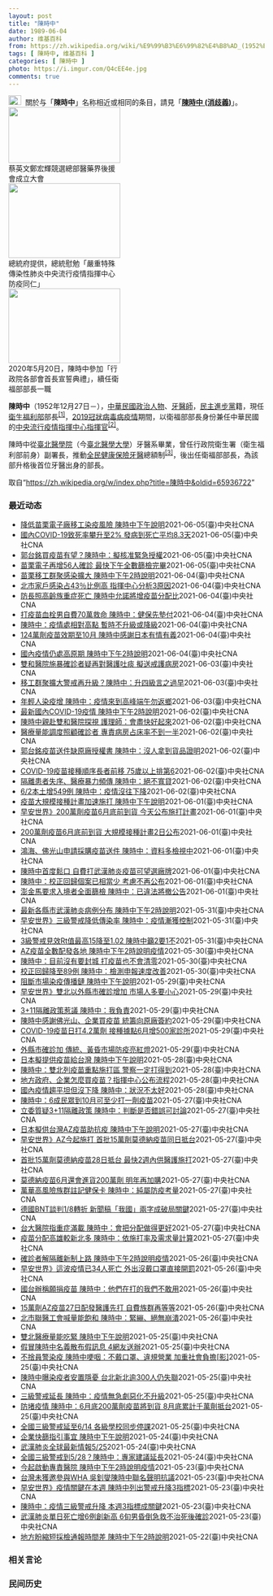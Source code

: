 ```yaml
---
layout: post
title: "陳時中"
date: 1989-06-04
author: 维基百科
from: https://zh.wikipedia.org/wiki/%E9%99%B3%E6%99%82%E4%B8%AD_(1952%E5%B9%B4)
tags: [ 陳時中, 维基百科 ]
categories: [ 陳時中 ]
photo: https://i.imgur.com/Q4cEE4e.jpg
comments: true
---
```

<div class="mw-parser-output"><div id="noteTA-54dafe5e" class="noteTA"><div class="noteTA-group"><div data-noteta-group-source="module" data-noteta-group="Medicine"></div></div></div>
<div role="note" class="hatnote navigation-not-searchable"><a href="/wiki/Wikipedia:%E6%B6%88%E6%AD%A7%E4%B9%89" title="Wikipedia:消歧义"><img alt="Disambig gray.svg" src="//upload.wikimedia.org/wikipedia/commons/thumb/5/5f/Disambig_gray.svg/25px-Disambig_gray.svg.png" decoding="async" width="25" height="19" srcset="//upload.wikimedia.org/wikipedia/commons/thumb/5/5f/Disambig_gray.svg/38px-Disambig_gray.svg.png 1.5x, //upload.wikimedia.org/wikipedia/commons/thumb/5/5f/Disambig_gray.svg/50px-Disambig_gray.svg.png 2x" data-file-width="220" data-file-height="168"></a>&nbsp;&nbsp;關於与「<b>陳時中</b>」名称相近或相同的条目，請見「<b><a href="/wiki/%E9%99%B3%E6%99%82%E4%B8%AD_(%E6%B6%88%E6%AD%A7%E7%BE%A9)" class="mw-disambig" title="陳時中 (消歧義)">陳時中 (消歧義)</a></b>」。</div>

<div class="thumb tright"><div class="thumbinner" style="width:222px;"><a href="/wiki/File:%E9%84%AD%E5%AE%8F%E8%BC%9D%E8%88%87%E9%86%AB%E6%94%BF%E4%BA%BA%E5%A3%AB%E5%90%88%E7%85%A7.jpg" class="image"><img alt="" src="//upload.wikimedia.org/wikipedia/commons/thumb/e/e0/%E9%84%AD%E5%AE%8F%E8%BC%9D%E8%88%87%E9%86%AB%E6%94%BF%E4%BA%BA%E5%A3%AB%E5%90%88%E7%85%A7.jpg/220px-%E9%84%AD%E5%AE%8F%E8%BC%9D%E8%88%87%E9%86%AB%E6%94%BF%E4%BA%BA%E5%A3%AB%E5%90%88%E7%85%A7.jpg" decoding="async" width="220" height="110" class="thumbimage" srcset="//upload.wikimedia.org/wikipedia/commons/thumb/e/e0/%E9%84%AD%E5%AE%8F%E8%BC%9D%E8%88%87%E9%86%AB%E6%94%BF%E4%BA%BA%E5%A3%AB%E5%90%88%E7%85%A7.jpg/330px-%E9%84%AD%E5%AE%8F%E8%BC%9D%E8%88%87%E9%86%AB%E6%94%BF%E4%BA%BA%E5%A3%AB%E5%90%88%E7%85%A7.jpg 1.5x, //upload.wikimedia.org/wikipedia/commons/thumb/e/e0/%E9%84%AD%E5%AE%8F%E8%BC%9D%E8%88%87%E9%86%AB%E6%94%BF%E4%BA%BA%E5%A3%AB%E5%90%88%E7%85%A7.jpg/440px-%E9%84%AD%E5%AE%8F%E8%BC%9D%E8%88%87%E9%86%AB%E6%94%BF%E4%BA%BA%E5%A3%AB%E5%90%88%E7%85%A7.jpg 2x" data-file-width="4160" data-file-height="2080"></a>  <div class="thumbcaption"><div class="magnify"><a href="/wiki/File:%E9%84%AD%E5%AE%8F%E8%BC%9D%E8%88%87%E9%86%AB%E6%94%BF%E4%BA%BA%E5%A3%AB%E5%90%88%E7%85%A7.jpg" class="internal" title="放大"></a></div>蔡英文鄭宏輝競選總部醫藥界後援會成立大會</div></div></div>
<div class="thumb tright"><div class="thumbinner" style="width:222px;"><a href="/wiki/File:02.07_%E7%B8%BD%E7%B5%B1%E6%85%B0%E5%8B%89%E3%80%8C%E5%9A%B4%E9%87%8D%E7%89%B9%E6%AE%8A%E5%82%B3%E6%9F%93%E6%80%A7%E8%82%BA%E7%82%8E%E4%B8%AD%E5%A4%AE%E6%B5%81%E8%A1%8C%E7%96%AB%E6%83%85%E6%8C%87%E6%8F%AE%E4%B8%AD%E5%BF%83%E9%98%B2%E7%96%AB%E5%90%8C%E4%BB%81%E3%80%8D_(49500116692).jpg" class="image"><img alt="" src="//upload.wikimedia.org/wikipedia/commons/thumb/9/95/02.07_%E7%B8%BD%E7%B5%B1%E6%85%B0%E5%8B%89%E3%80%8C%E5%9A%B4%E9%87%8D%E7%89%B9%E6%AE%8A%E5%82%B3%E6%9F%93%E6%80%A7%E8%82%BA%E7%82%8E%E4%B8%AD%E5%A4%AE%E6%B5%81%E8%A1%8C%E7%96%AB%E6%83%85%E6%8C%87%E6%8F%AE%E4%B8%AD%E5%BF%83%E9%98%B2%E7%96%AB%E5%90%8C%E4%BB%81%E3%80%8D_%2849500116692%29.jpg/220px-02.07_%E7%B8%BD%E7%B5%B1%E6%85%B0%E5%8B%89%E3%80%8C%E5%9A%B4%E9%87%8D%E7%89%B9%E6%AE%8A%E5%82%B3%E6%9F%93%E6%80%A7%E8%82%BA%E7%82%8E%E4%B8%AD%E5%A4%AE%E6%B5%81%E8%A1%8C%E7%96%AB%E6%83%85%E6%8C%87%E6%8F%AE%E4%B8%AD%E5%BF%83%E9%98%B2%E7%96%AB%E5%90%8C%E4%BB%81%E3%80%8D_%2849500116692%29.jpg" decoding="async" width="220" height="147" class="thumbimage" srcset="//upload.wikimedia.org/wikipedia/commons/thumb/9/95/02.07_%E7%B8%BD%E7%B5%B1%E6%85%B0%E5%8B%89%E3%80%8C%E5%9A%B4%E9%87%8D%E7%89%B9%E6%AE%8A%E5%82%B3%E6%9F%93%E6%80%A7%E8%82%BA%E7%82%8E%E4%B8%AD%E5%A4%AE%E6%B5%81%E8%A1%8C%E7%96%AB%E6%83%85%E6%8C%87%E6%8F%AE%E4%B8%AD%E5%BF%83%E9%98%B2%E7%96%AB%E5%90%8C%E4%BB%81%E3%80%8D_%2849500116692%29.jpg/330px-02.07_%E7%B8%BD%E7%B5%B1%E6%85%B0%E5%8B%89%E3%80%8C%E5%9A%B4%E9%87%8D%E7%89%B9%E6%AE%8A%E5%82%B3%E6%9F%93%E6%80%A7%E8%82%BA%E7%82%8E%E4%B8%AD%E5%A4%AE%E6%B5%81%E8%A1%8C%E7%96%AB%E6%83%85%E6%8C%87%E6%8F%AE%E4%B8%AD%E5%BF%83%E9%98%B2%E7%96%AB%E5%90%8C%E4%BB%81%E3%80%8D_%2849500116692%29.jpg 1.5x, //upload.wikimedia.org/wikipedia/commons/thumb/9/95/02.07_%E7%B8%BD%E7%B5%B1%E6%85%B0%E5%8B%89%E3%80%8C%E5%9A%B4%E9%87%8D%E7%89%B9%E6%AE%8A%E5%82%B3%E6%9F%93%E6%80%A7%E8%82%BA%E7%82%8E%E4%B8%AD%E5%A4%AE%E6%B5%81%E8%A1%8C%E7%96%AB%E6%83%85%E6%8C%87%E6%8F%AE%E4%B8%AD%E5%BF%83%E9%98%B2%E7%96%AB%E5%90%8C%E4%BB%81%E3%80%8D_%2849500116692%29.jpg/440px-02.07_%E7%B8%BD%E7%B5%B1%E6%85%B0%E5%8B%89%E3%80%8C%E5%9A%B4%E9%87%8D%E7%89%B9%E6%AE%8A%E5%82%B3%E6%9F%93%E6%80%A7%E8%82%BA%E7%82%8E%E4%B8%AD%E5%A4%AE%E6%B5%81%E8%A1%8C%E7%96%AB%E6%83%85%E6%8C%87%E6%8F%AE%E4%B8%AD%E5%BF%83%E9%98%B2%E7%96%AB%E5%90%8C%E4%BB%81%E3%80%8D_%2849500116692%29.jpg 2x" data-file-width="2048" data-file-height="1365"></a>  <div class="thumbcaption"><div class="magnify"><a href="/wiki/File:02.07_%E7%B8%BD%E7%B5%B1%E6%85%B0%E5%8B%89%E3%80%8C%E5%9A%B4%E9%87%8D%E7%89%B9%E6%AE%8A%E5%82%B3%E6%9F%93%E6%80%A7%E8%82%BA%E7%82%8E%E4%B8%AD%E5%A4%AE%E6%B5%81%E8%A1%8C%E7%96%AB%E6%83%85%E6%8C%87%E6%8F%AE%E4%B8%AD%E5%BF%83%E9%98%B2%E7%96%AB%E5%90%8C%E4%BB%81%E3%80%8D_(49500116692).jpg" class="internal" title="放大"></a></div>總統府提供，總統慰勉「嚴重特殊傳染性肺炎中央流行疫情指揮中心防疫同仁」</div></div></div>
<div class="thumb tright"><div class="thumbinner" style="width:222px;"><a href="/wiki/File:05.20_%E7%B8%BD%E7%B5%B1%E4%B8%BB%E6%8C%81%E3%80%8C%E8%A1%8C%E6%94%BF%E9%99%A2%E5%89%AF%E9%99%A2%E9%95%B7%E6%9A%A8%E5%90%84%E9%83%A8%E6%9C%83%E9%A6%96%E9%95%B7%E5%AE%A3%E8%AA%93%E5%85%B8%E7%A6%AE%E3%80%8D-%E9%99%B3%E6%99%82%E4%B8%AD.jpg" class="image"><img alt="" src="//upload.wikimedia.org/wikipedia/commons/thumb/a/aa/05.20_%E7%B8%BD%E7%B5%B1%E4%B8%BB%E6%8C%81%E3%80%8C%E8%A1%8C%E6%94%BF%E9%99%A2%E5%89%AF%E9%99%A2%E9%95%B7%E6%9A%A8%E5%90%84%E9%83%A8%E6%9C%83%E9%A6%96%E9%95%B7%E5%AE%A3%E8%AA%93%E5%85%B8%E7%A6%AE%E3%80%8D-%E9%99%B3%E6%99%82%E4%B8%AD.jpg/220px-05.20_%E7%B8%BD%E7%B5%B1%E4%B8%BB%E6%8C%81%E3%80%8C%E8%A1%8C%E6%94%BF%E9%99%A2%E5%89%AF%E9%99%A2%E9%95%B7%E6%9A%A8%E5%90%84%E9%83%A8%E6%9C%83%E9%A6%96%E9%95%B7%E5%AE%A3%E8%AA%93%E5%85%B8%E7%A6%AE%E3%80%8D-%E9%99%B3%E6%99%82%E4%B8%AD.jpg" decoding="async" width="220" height="147" class="thumbimage" srcset="//upload.wikimedia.org/wikipedia/commons/thumb/a/aa/05.20_%E7%B8%BD%E7%B5%B1%E4%B8%BB%E6%8C%81%E3%80%8C%E8%A1%8C%E6%94%BF%E9%99%A2%E5%89%AF%E9%99%A2%E9%95%B7%E6%9A%A8%E5%90%84%E9%83%A8%E6%9C%83%E9%A6%96%E9%95%B7%E5%AE%A3%E8%AA%93%E5%85%B8%E7%A6%AE%E3%80%8D-%E9%99%B3%E6%99%82%E4%B8%AD.jpg/330px-05.20_%E7%B8%BD%E7%B5%B1%E4%B8%BB%E6%8C%81%E3%80%8C%E8%A1%8C%E6%94%BF%E9%99%A2%E5%89%AF%E9%99%A2%E9%95%B7%E6%9A%A8%E5%90%84%E9%83%A8%E6%9C%83%E9%A6%96%E9%95%B7%E5%AE%A3%E8%AA%93%E5%85%B8%E7%A6%AE%E3%80%8D-%E9%99%B3%E6%99%82%E4%B8%AD.jpg 1.5x, //upload.wikimedia.org/wikipedia/commons/thumb/a/aa/05.20_%E7%B8%BD%E7%B5%B1%E4%B8%BB%E6%8C%81%E3%80%8C%E8%A1%8C%E6%94%BF%E9%99%A2%E5%89%AF%E9%99%A2%E9%95%B7%E6%9A%A8%E5%90%84%E9%83%A8%E6%9C%83%E9%A6%96%E9%95%B7%E5%AE%A3%E8%AA%93%E5%85%B8%E7%A6%AE%E3%80%8D-%E9%99%B3%E6%99%82%E4%B8%AD.jpg/440px-05.20_%E7%B8%BD%E7%B5%B1%E4%B8%BB%E6%8C%81%E3%80%8C%E8%A1%8C%E6%94%BF%E9%99%A2%E5%89%AF%E9%99%A2%E9%95%B7%E6%9A%A8%E5%90%84%E9%83%A8%E6%9C%83%E9%A6%96%E9%95%B7%E5%AE%A3%E8%AA%93%E5%85%B8%E7%A6%AE%E3%80%8D-%E9%99%B3%E6%99%82%E4%B8%AD.jpg 2x" data-file-width="2508" data-file-height="1672"></a>  <div class="thumbcaption"><div class="magnify"><a href="/wiki/File:05.20_%E7%B8%BD%E7%B5%B1%E4%B8%BB%E6%8C%81%E3%80%8C%E8%A1%8C%E6%94%BF%E9%99%A2%E5%89%AF%E9%99%A2%E9%95%B7%E6%9A%A8%E5%90%84%E9%83%A8%E6%9C%83%E9%A6%96%E9%95%B7%E5%AE%A3%E8%AA%93%E5%85%B8%E7%A6%AE%E3%80%8D-%E9%99%B3%E6%99%82%E4%B8%AD.jpg" class="internal" title="放大"></a></div>2020年5月20日，陳時中參加「行政院各部會首長宣誓典禮」，續任衛福部部長一職</div></div></div>
<p><b>陳時中</b>（1952年12月27日<span class="useeditintro" title="Template:BLP editintro">－</span>），<a href="/wiki/%E4%B8%AD%E8%8F%AF%E6%B0%91%E5%9C%8B" title="中華民國">中華民國</a><a href="/wiki/%E6%94%BF%E6%B2%BB%E4%BA%BA%E7%89%A9" title="政治人物">政治人物</a>、<a href="/wiki/%E7%89%99%E9%86%AB%E5%B8%AB" class="mw-redirect" title="牙醫師">牙醫師</a>，<a href="/wiki/%E6%B0%91%E4%B8%BB%E9%80%B2%E6%AD%A5%E9%BB%A8" title="民主進步黨">民主進步黨</a>籍，現任<a href="/wiki/%E4%B8%AD%E8%8F%AF%E6%B0%91%E5%9C%8B%E8%A1%9B%E7%94%9F%E7%A6%8F%E5%88%A9%E9%83%A8" title="中華民國衛生福利部">衛生福利部</a>部長<sup id="cite_ref-1" class="reference"><a href="#cite_note-1">[1]</a></sup>，<a href="/wiki/2019%E5%86%A0%E7%8B%80%E7%97%85%E6%AF%92%E7%97%85%E8%87%BA%E7%81%A3%E7%96%AB%E6%83%85" title="2019冠狀病毒病臺灣疫情">2019冠狀病毒病疫情</a>期間，以衛福部部長身份兼任中華民國的<a href="/wiki/%E5%9C%8B%E5%AE%B6%E8%A1%9B%E7%94%9F%E6%8C%87%E6%8F%AE%E4%B8%AD%E5%BF%83%E4%B8%AD%E5%A4%AE%E6%B5%81%E8%A1%8C%E7%96%AB%E6%83%85%E6%8C%87%E6%8F%AE%E4%B8%AD%E5%BF%83" title="國家衛生指揮中心中央流行疫情指揮中心">中央流行疫情指揮中心</a><a href="/wiki/%E6%8C%87%E6%8F%AE%E5%AE%98" title="指揮官">指揮官</a><sup id="cite_ref-2" class="reference"><a href="#cite_note-2">[2]</a></sup>。
</p><p>陳時中從<a href="/wiki/%E8%87%BA%E5%8C%97%E9%86%AB%E5%AD%B8%E9%99%A2" class="mw-redirect" title="臺北醫學院">臺北醫學院</a>（今<a href="/wiki/%E8%87%BA%E5%8C%97%E9%86%AB%E5%AD%B8%E5%A4%A7%E5%AD%B8" title="臺北醫學大學">臺北醫學大學</a>）牙醫系畢業，曾任行政院衛生署（衛生福利部前身）副署長，推動<a href="/wiki/%E5%85%A8%E6%B0%91%E5%81%A5%E5%BA%B7%E4%BF%9D%E9%9A%AA" title="全民健康保險">全民健康保險</a><a href="/wiki/%E7%89%99%E9%86%AB" title="牙醫">牙醫</a>總額制<sup id="cite_ref-3" class="reference"><a href="#cite_note-3">[3]</a></sup>，後出任衛福部部長，為該部升格後首位牙醫出身的部長。
</p>
</div><noscript><img src="//zh.wikipedia.org/wiki/Special:CentralAutoLogin/start?type=1x1" alt="" title="" width="1" height="1" style="border: none; position: absolute;"></noscript>
<div class="printfooter">取自“<a dir="ltr" href="https://zh.wikipedia.org/w/index.php?title=陳時中&amp;oldid=65936722">https://zh.wikipedia.org/w/index.php?title=陳時中&amp;oldid=65936722</a>”</div><div id="recent-news"><h3>最近动态</h3><ul><li><a href="https://nodebe4.github.io/waimei/2021-06-05/%E9%99%8D%E4%BD%8E%E8%8B%97%E6%A0%97%E9%9B%BB%E5%AD%90%E5%BB%A0%E7%A7%BB%E5%B7%A5%E6%9F%93%E7%96%AB%E9%A2%A8%E9%9A%AA-%E9%99%B3%E6%99%82%E4%B8%AD%E4%B8%8B%E5%8D%88%E8%AA%AA%E6%98%8E" title="降低苗栗電子廠移工染疫風險 陳時中下午說明—— （中央社記者陳婕翎台北6日電）苗栗電子廠爆發武漢肺炎群聚，指揮中心派防疫團隊進駐苗栗成立前進指揮所，發現移工族群風險最高，如何儘速隔離成控制疫情關...">降低苗栗電子廠移工染疫風險 陳時中下午說明</a><time>2021-06-05</time><a class="tag">(臺)中央社CNA</a></li>
<li><a href="https://nodebe4.github.io/waimei/2021-06-05/%E5%9C%8B%E5%85%A7COVID-19%E8%87%B4%E6%AD%BB%E7%8E%87%E6%94%80%E5%8D%87%E8%87%B32-%E7%99%BC%E7%97%85%E5%88%B0%E6%AD%BB%E4%BA%A1%E5%B9%B3%E5%9D%878.3%E5%A4%A9" title="國內COVID-19致死率攀升至2% 發病到死亡平均8.3天—— 疫情嚴峻，指揮中心指揮官陳時中5日表示，確診病例致死率已攀升至2%。（示意圖／圖取自Pixabay圖庫） （中央社記者張茗喧、江...">國內COVID-19致死率攀升至2% 發病到死亡平均8.3天</a><time>2021-06-05</time><a class="tag">(臺)中央社CNA</a></li>
<li><a href="https://nodebe4.github.io/waimei/2021-06-05/%E9%83%AD%E5%8F%B0%E9%8A%98%E8%B2%B7%E7%96%AB%E8%8B%97%E6%9C%89%E6%9C%9B-%E9%99%B3%E6%99%82%E4%B8%AD-%E6%93%AC%E6%A0%B8%E5%87%86%E7%B7%8A%E6%80%A5%E6%8E%88%E6%AC%8A" title="郭台銘買疫苗有望？陳時中：擬核准緊急授權—— 鴻海創辦人郭台銘喊買500萬劑BNT疫苗，指揮中心指揮官陳時中5日表示，經與鴻海聯繫，有些困難會持續討論解方，預計下週會先核准一些緊急使用授權。（圖...">郭台銘買疫苗有望？陳時中：擬核准緊急授權</a><time>2021-06-05</time><a class="tag">(臺)中央社CNA</a></li>
<li><a href="https://nodebe4.github.io/waimei/2021-06-05/%E8%8B%97%E6%A0%97%E9%9B%BB%E5%AD%90%E5%86%8D%E5%A2%9E56%E4%BA%BA%E7%A2%BA%E8%A8%BA-%E6%9C%80%E5%BF%AB%E4%B8%8B%E5%8D%88%E5%85%A8%E6%95%B8%E7%AF%A9%E6%AA%A2%E5%AE%8C%E7%95%A2" title="苗栗電子再增56人確診 最快下午全數篩檢完畢—— （中央社記者張茗喧、江慧珺台北5日電）國內今天新增476例本土病例、35例校正回歸，指揮中心指揮官陳時中表示，因苗栗爆發工廠群聚、新增66例較多...">苗栗電子再增56人確診 最快下午全數篩檢完畢</a><time>2021-06-05</time><a class="tag">(臺)中央社CNA</a></li>
<li><a href="https://nodebe4.github.io/waimei/2021-06-04/%E8%8B%97%E6%A0%97%E7%A7%BB%E5%B7%A5%E7%BE%A4%E8%81%9A%E6%84%9F%E6%9F%93%E6%93%B4%E5%A4%A7-%E9%99%B3%E6%99%82%E4%B8%AD%E4%B8%8B%E5%8D%882%E6%99%82%E8%AA%AA%E6%98%8E" title="苗栗移工群聚感染擴大 陳時中下午2時說明—— （中央社記者江慧珺台北5日電）位於苗栗竹南的晶圓測試廠京元電子、IC封測廠超豐電子雙雙爆發移工群聚感染，疫情指揮中心昨天宣布成立前進指揮所進駐苗栗，...">苗栗移工群聚感染擴大 陳時中下午2時說明</a><time>2021-06-04</time><a class="tag">(臺)中央社CNA</a></li>
<li><a href="https://nodebe4.github.io/waimei/2021-06-04/%E5%8C%97%E5%B8%82%E5%AE%B6%E6%88%B6%E6%84%9F%E6%9F%93%E5%8D%A043-%E6%AF%94%E4%BE%8B%E9%AB%98-%E6%8C%87%E6%8F%AE%E4%B8%AD%E5%BF%83%E5%88%86%E6%9E%903%E5%8E%9F%E5%9B%A0" title="北市家戶感染占43％比例高 指揮中心分析3原因—— 台北市確診個案43％為家戶感染，疫情指揮中心指揮官陳時中4日分析可能有潛伏期較久、發病後送安置較慢等3大原因。圖為北市聯合醫院忠孝院區醫護在戶...">北市家戶感染占43％比例高 指揮中心分析3原因</a><time>2021-06-04</time><a class="tag">(臺)中央社CNA</a></li>
<li><a href="https://nodebe4.github.io/waimei/2021-06-04/%E9%98%B2%E9%95%B7%E7%85%A7%E9%AB%98%E9%BD%A1%E6%97%8F%E9%87%8D%E7%97%87%E6%AD%BB%E4%BA%A1-%E9%99%B3%E6%99%82%E4%B8%AD%E5%85%81%E8%AB%BE%E5%B0%87%E5%A2%9E%E7%96%AB%E8%8B%97%E5%88%86%E9%85%8D%E6%AF%94" title="防長照高齡族重症死亡 陳時中允諾將增疫苗分配比—— 日本贈台124萬劑AZ疫苗，疫情指揮中心指揮官陳時中4日表示，初步還是先供第1至3類優先接種對象，但未來會根據各地區長照、75歲以上高風險民眾...">防長照高齡族重症死亡 陳時中允諾將增疫苗分配比</a><time>2021-06-04</time><a class="tag">(臺)中央社CNA</a></li>
<li><a href="https://nodebe4.github.io/waimei/2021-06-04/%E6%89%93%E7%96%AB%E8%8B%97%E8%A1%80%E6%A0%93%E7%94%B7%E8%87%AA%E8%B2%BB70%E8%90%AC%E6%95%91%E5%91%BD-%E9%99%B3%E6%99%82%E4%B8%AD-%E5%81%A5%E4%BF%9D%E5%85%88%E5%A2%8A%E4%BB%98" title="打疫苗血栓男自費70萬救命 陳時中：健保先墊付—— 國內首例因AZ疫苗引發血栓的男性個案，自費約70萬元藥費才保住一命。指揮中心指揮官陳時中4日表示，健保署會先支付此費用。（中央社檔案照片） （...">打疫苗血栓男自費70萬救命 陳時中：健保先墊付</a><time>2021-06-04</time><a class="tag">(臺)中央社CNA</a></li>
<li><a href="https://nodebe4.github.io/waimei/2021-06-04/%E9%99%B3%E6%99%82%E4%B8%AD-%E7%96%AB%E6%83%85%E8%99%95%E7%9B%B8%E5%B0%8D%E9%AB%98%E9%BB%9E-%E6%9A%AB%E6%99%82%E4%B8%8D%E5%8D%87%E7%B4%9A%E6%88%96%E9%99%8D%E7%B4%9A" title="陳時中：疫情處相對高點 暫時不升級或降級—— （中央社記者張茗喧、江慧珺台北4日電）武漢肺炎（2019冠狀病毒疾病，COVID-19）疫情處於高原期，防疫警戒是否調整引發關注。中央流行疫情指揮中...">陳時中：疫情處相對高點  暫時不升級或降級</a><time>2021-06-04</time><a class="tag">(臺)中央社CNA</a></li>
<li><a href="https://nodebe4.github.io/waimei/2021-06-04/124%E8%90%AC%E5%8A%91%E7%96%AB%E8%8B%97%E6%95%88%E6%9C%9F%E8%87%B310%E6%9C%88-%E9%99%B3%E6%99%82%E4%B8%AD%E6%84%9F%E8%AC%9D%E6%97%A5%E6%9C%AC%E6%9C%89%E6%83%85%E6%9C%89%E7%BE%A9" title="124萬劑疫苗效期至10月 陳時中感謝日本有情有義—— （中央社記者張茗喧、江慧珺台北4日電）指揮中心指揮官陳時中今天宣布，日本提供台灣的124萬劑AZ疫苗已經抵台，將儘速展開檢驗封緘，這批效期...">124萬劑疫苗效期至10月 陳時中感謝日本有情有義</a><time>2021-06-04</time><a class="tag">(臺)中央社CNA</a></li>
<li><a href="https://nodebe4.github.io/waimei/2021-06-04/%E5%9C%8B%E5%85%A7%E7%96%AB%E6%83%85%E4%BB%8D%E8%99%95%E9%AB%98%E5%8E%9F%E6%9C%9F-%E9%99%B3%E6%99%82%E4%B8%AD%E4%B8%8B%E5%8D%882%E6%99%82%E8%AA%AA%E6%98%8E" title="國內疫情仍處高原期 陳時中下午2時說明—— 指揮中心指揮官陳時中4日下午2時將說明最新疫情及防疫作為等事宜。（中央社檔案照片） （中央社網站）國內武漢肺炎（2019冠狀病毒疾病，COVID-19...">國內疫情仍處高原期 陳時中下午2時說明</a><time>2021-06-04</time><a class="tag">(臺)中央社CNA</a></li>
<li><a href="https://nodebe4.github.io/waimei/2021-06-03/%E9%9B%99%E5%92%8C%E9%86%AB%E9%99%A2%E6%96%BD%E6%9A%B4%E7%A2%BA%E8%A8%BA%E8%80%85%E7%96%91%E5%86%8D%E5%B0%8D%E9%86%AB%E8%AD%B7%E5%90%90%E7%97%B0-%E6%93%AC%E9%80%81%E6%88%92%E8%AD%B7%E7%97%85%E6%88%BF" title="雙和醫院施暴確診者疑再對醫護吐痰 擬送戒護病房—— （中央社記者陳婕翎、張茗喧台北3日電）雙和醫院日前發生醫療暴力事件，傳出這名施暴的確診者近日仍會對護理師吐痰，態度惡劣，指揮中心指揮官陳時中今...">雙和醫院施暴確診者疑再對醫護吐痰 擬送戒護病房</a><time>2021-06-03</time><a class="tag">(臺)中央社CNA</a></li>
<li><a href="https://nodebe4.github.io/waimei/2021-06-03/%E7%A7%BB%E5%B7%A5%E7%BE%A4%E8%81%9A%E6%93%B4%E5%A4%A7%E8%AD%A6%E6%88%92%E5%86%8D%E5%8D%87%E7%B4%9A-%E9%99%B3%E6%99%82%E4%B8%AD-%E5%8D%87%E5%9B%9B%E7%B4%9A%E8%A8%80%E4%B9%8B%E9%81%8E%E6%97%A9" title="移工群聚擴大警戒再升級？陳時中：升四級言之過早—— 苗栗3日一口氣新增30多例確診者。與移工群聚感染擴大有關。指揮中心指揮官陳時中強調，暫不考慮再升級，繼續落實三級警戒防疫規範。（指揮中心提供）...">移工群聚擴大警戒再升級？陳時中：升四級言之過早</a><time>2021-06-03</time><a class="tag">(臺)中央社CNA</a></li>
<li><a href="https://nodebe4.github.io/waimei/2021-06-03/%E5%B9%B4%E8%BC%95%E4%BA%BA%E6%9F%93%E7%96%AB%E5%A2%9E-%E9%99%B3%E6%99%82%E4%B8%AD-%E7%96%AB%E6%83%85%E4%BE%86%E5%88%B0%E9%AB%98%E5%B3%B0%E7%AB%AF%E5%8D%88%E5%8B%BF%E8%BF%94%E9%84%89" title="年輕人染疫增 陳時中：疫情來到高峰端午勿返鄉—— 國內3日新增364例本土病例，219例校正回歸個案。指揮官陳時中表示20至39歲者染疫比例增加，呼籲端午連假勿返鄉。圖為台北車站外下班時間候車人...">年輕人染疫增  陳時中：疫情來到高峰端午勿返鄉</a><time>2021-06-03</time><a class="tag">(臺)中央社CNA</a></li>
<li><a href="https://nodebe4.github.io/waimei/2021-06-02/%E6%9C%80%E6%96%B0%E5%9C%8B%E5%85%A7COVID-19%E7%96%AB%E6%83%85-%E9%99%B3%E6%99%82%E4%B8%AD%E4%B8%8B%E5%8D%882%E6%99%82%E8%AA%AA%E6%98%8E" title="最新國內COVID-19疫情 陳時中下午2時說明—— （中央社記者陳婕翎台北3日電）國內武漢肺炎疫情持續，但立榮航空飛往廈門航班出現旅客持PCR陽性證明登機，引發各界關注，疫情中心指揮官陳時中今...">最新國內COVID-19疫情 陳時中下午2時說明</a><time>2021-06-02</time><a class="tag">(臺)中央社CNA</a></li>
<li><a href="https://nodebe4.github.io/waimei/2021-06-02/%E9%99%B3%E6%99%82%E4%B8%AD%E8%A6%AA%E8%B5%B4%E9%9B%99%E5%92%8C%E9%86%AB%E9%99%A2%E6%8E%A2%E8%A6%96-%E8%AD%B7%E7%90%86%E5%B8%AB-%E6%9C%83%E7%9B%A1%E5%BF%AB%E5%A5%BD%E8%B5%B7%E4%BE%86" title="陳時中親赴雙和醫院探視 護理師：會盡快好起來—— 雙和醫院日前發生3名護理師遭武漢肺炎確診患者持刀砍傷事件，衛福部長陳時中（立者右）2日傍晚親自到醫院病房探視受傷護理師，表達慰問。（王必勝醫師提...">陳時中親赴雙和醫院探視  護理師：會盡快好起來</a><time>2021-06-02</time><a class="tag">(臺)中央社CNA</a></li>
<li><a href="https://nodebe4.github.io/waimei/2021-06-02/%E9%86%AB%E7%99%82%E9%87%8F%E8%83%BD%E8%AA%BF%E5%BA%A6%E7%85%A7%E9%A1%A7%E7%A2%BA%E8%A8%BA%E8%80%85-%E5%B0%88%E8%B2%AC%E7%97%85%E6%88%BF%E5%8D%A0%E5%BA%8A%E7%8E%87%E4%B8%8D%E5%88%B0%E4%B8%80%E5%8D%8A" title="醫療量能調度照顧確診者 專責病房占床率不到一半—— 指揮官陳時中表示，目前全國開設4900多間專責病房，已收治2367人，本週末醫院仍會繼續開設專責加護病房。（示意圖／圖取自Pixabay圖庫）...">醫療量能調度照顧確診者 專責病房占床率不到一半</a><time>2021-06-02</time><a class="tag">(臺)中央社CNA</a></li>
<li><a href="https://nodebe4.github.io/waimei/2021-06-02/%E9%83%AD%E5%8F%B0%E9%8A%98%E7%96%AB%E8%8B%97%E9%80%81%E4%BB%B6%E7%BC%BA%E5%8E%9F%E5%BB%A0%E6%8E%88%E6%AC%8A%E6%9B%B8-%E9%99%B3%E6%99%82%E4%B8%AD-%E6%B2%92%E4%BA%BA%E6%8B%BF%E5%88%B0%E8%B2%A8%E5%93%81%E8%AD%89%E6%98%8E" title="郭台銘疫苗送件缺原廠授權書 陳時中：沒人拿到貨品證明—— 鴻海創辦人郭台銘喊買500萬劑BNT疫苗，指揮中心指揮官陳時中2日表示，沒看到原廠授權書，且截至目前，沒人拿到疫苗貨品證明。（圖取自tw...">郭台銘疫苗送件缺原廠授權書 陳時中：沒人拿到貨品證明</a><time>2021-06-02</time><a class="tag">(臺)中央社CNA</a></li>
<li><a href="https://nodebe4.github.io/waimei/2021-06-02/COVID-19%E7%96%AB%E8%8B%97%E6%8E%A5%E7%A8%AE%E9%A0%86%E5%BA%8F%E9%95%B7%E8%80%85%E5%89%8D%E7%A7%BB-75%E6%AD%B2%E4%BB%A5%E4%B8%8A%E6%8E%92%E7%AC%AC6" title="COVID-19疫苗接種順序長者前移 75歲以上排第6—— 指揮中心指揮官陳時中2日表示，考量疫情對年長者威脅較大，已研擬將長者施打順序往前調整。圖為民眾接種疫苗情形。（中央社檔案照片） （中央...">COVID-19疫苗接種順序長者前移 75歲以上排第6</a><time>2021-06-02</time><a class="tag">(臺)中央社CNA</a></li>
<li><a href="https://nodebe4.github.io/waimei/2021-06-02/%E9%9A%94%E9%9B%A2%E6%82%A3%E8%80%85%E5%A4%B1%E5%BA%8F-%E9%86%AB%E7%99%82%E6%9A%B4%E5%8A%9B%E9%A0%BB%E5%82%B3-%E9%99%B3%E6%99%82%E4%B8%AD-%E7%B5%95%E4%B8%8D%E5%AF%AC%E8%B2%B8" title="隔離患者失序、醫療暴力頻傳 陳時中：絕不寬貸—— （中央社記者陳婕翎、張茗喧台北2日電）國內武漢肺炎疫情持續，近日隔離患者失序、醫療暴力事件頻傳，指揮中心指揮官陳時中今天強調，對醫護暴力行為絕不...">隔離患者失序、醫療暴力頻傳 陳時中：絕不寬貸</a><time>2021-06-02</time><a class="tag">(臺)中央社CNA</a></li>
<li><a href="https://nodebe4.github.io/waimei/2021-06-02/6-2%E6%9C%AC%E5%9C%9F%E5%A2%9E549%E4%BE%8B-%E9%99%B3%E6%99%82%E4%B8%AD-%E7%96%AB%E6%83%85%E6%B2%92%E5%BE%80%E4%B8%8B%E9%99%8D" title="6/2本土增549例 陳時中：疫情沒往下降—— 疫情指揮中心指揮官陳時中表示，2日病例數較1日增加，疫情沒往下降，須持續觀察走向。（指揮中心提供） （中央社記者陳婕翎、張茗喧台北2日電）疫情指揮...">6/2本土增549例 陳時中：疫情沒往下降</a><time>2021-06-02</time><a class="tag">(臺)中央社CNA</a></li>
<li><a href="https://nodebe4.github.io/waimei/2021-06-01/%E7%96%AB%E8%8B%97%E5%A4%A7%E8%A6%8F%E6%A8%A1%E6%8E%A5%E7%A8%AE%E8%A8%88%E7%95%AB%E5%8A%A0%E9%80%9F%E6%96%BD%E6%89%93-%E9%99%B3%E6%99%82%E4%B8%AD%E4%B8%8B%E5%8D%88%E8%AA%AA%E6%98%8E" title="疫苗大規模接種計畫加速施打 陳時中下午說明—— （中央社記者陳婕翎台北2日電）國內武漢肺炎疫情嚴峻，因應6月底前將有200萬劑疫苗抵台，疫情指揮中心今天將公布大規模接種計畫，加速施打。指揮官陳時...">疫苗大規模接種計畫加速施打 陳時中下午說明</a><time>2021-06-01</time><a class="tag">(臺)中央社CNA</a></li>
<li><a href="https://nodebe4.github.io/waimei/2021-06-01/%E6%97%A9%E5%AE%89%E4%B8%96%E7%95%8C-200%E8%90%AC%E5%8A%91%E7%96%AB%E8%8B%976%E6%9C%88%E5%BA%95%E5%89%8D%E5%88%B0%E8%B2%A8-%E4%BB%8A%E5%A4%A9%E5%85%AC%E5%B8%83%E6%96%BD%E6%89%93%E8%A8%88%E7%95%AB" title="早安世界》200萬劑疫苗6月底前到貨 今天公布施打計畫—— 疫情指揮官陳時中1日表示，因應6月底前將有200萬劑疫苗抵台，將在2日公布大規模接種計畫。（中央社檔案照片） 今晨最新 16軍機侵入空...">早安世界》200萬劑疫苗6月底前到貨 今天公布施打計畫</a><time>2021-06-01</time><a class="tag">(臺)中央社CNA</a></li>
<li><a href="https://nodebe4.github.io/waimei/2021-06-01/200%E8%90%AC%E5%8A%91%E7%96%AB%E8%8B%976%E6%9C%88%E5%BA%95%E5%89%8D%E5%88%B0%E8%B2%A8-%E5%A4%A7%E8%A6%8F%E6%A8%A1%E6%8E%A5%E7%A8%AE%E8%A8%88%E7%95%AB2%E6%97%A5%E5%85%AC%E5%B8%83" title="200萬劑疫苗6月底前到貨 大規模接種計畫2日公布—— 指揮中心指揮官陳時中宣布，近日已依各縣市需求量，完成26萬劑武漢肺炎疫苗配送，因應6月底前將有200萬劑疫苗抵台，2日公布大規模接種計畫，...">200萬劑疫苗6月底前到貨 大規模接種計畫2日公布</a><time>2021-06-01</time><a class="tag">(臺)中央社CNA</a></li>
<li><a href="https://nodebe4.github.io/waimei/2021-06-01/%E9%B4%BB%E6%B5%B7-%E4%BD%9B%E5%85%89%E5%B1%B1%E7%94%B3%E8%AB%8B%E6%8E%A1%E8%B3%BC%E7%96%AB%E8%8B%97%E9%80%81%E4%BB%B6-%E9%99%B3%E6%99%82%E4%B8%AD-%E8%B3%87%E6%96%99%E5%A4%9A%E6%AA%A2%E8%A6%96%E4%B8%AD" title="鴻海、佛光山申請採購疫苗送件 陳時中：資料多檢視中—— 國內許多民間單位有意願協助購買疫苗。指揮中心指揮官陳時中6月1日表示，感謝鴻海積極辦理，相關資料送達食藥署，資料較多，正在檢視。圖為5月2...">鴻海、佛光山申請採購疫苗送件 陳時中：資料多檢視中</a><time>2021-06-01</time><a class="tag">(臺)中央社CNA</a></li>
<li><a href="https://nodebe4.github.io/waimei/2021-06-01/%E9%99%B3%E6%99%82%E4%B8%AD%E9%A6%96%E5%BA%A6%E9%AC%86%E5%8F%A3-%E8%87%AA%E8%B2%BB%E6%89%93%E6%AD%A6%E6%BC%A2%E8%82%BA%E7%82%8E%E7%96%AB%E8%8B%97%E5%8F%AF%E6%9C%9B%E9%81%B8%E5%BB%A0%E7%89%8C" title="陳時中首度鬆口 自費打武漢肺炎疫苗可望選廠牌—— 指揮中心指揮官陳時中1日首度鬆口，正在規劃開放自費接種武漢肺炎疫苗的民眾自選廠牌。（中央社檔案照片） （中央社記者張茗喧、陳婕翎、江慧珺台北1日...">陳時中首度鬆口 自費打武漢肺炎疫苗可望選廠牌</a><time>2021-06-01</time><a class="tag">(臺)中央社CNA</a></li>
<li><a href="https://nodebe4.github.io/waimei/2021-06-01/%E9%99%B3%E6%99%82%E4%B8%AD-%E6%A0%A1%E6%AD%A3%E5%9B%9E%E6%AD%B8%E5%80%8B%E6%A1%88%E5%B7%B2%E7%9B%B8%E7%95%B6%E5%B0%91-%E8%80%83%E6%85%AE%E4%B8%8D%E5%86%8D%E5%85%AC%E5%B8%83" title="陳時中：校正回歸個案已相當少 考慮不再公布—— 疫情指揮中心指揮官陳時中1日公布新增262例本土個案及5例境外移入個案，另有校正回歸本土個案65例。（指揮中心提供） （中央社記者陳婕翎、張茗喧、...">陳時中：校正回歸個案已相當少 考慮不再公布</a><time>2021-06-01</time><a class="tag">(臺)中央社CNA</a></li>
<li><a href="https://nodebe4.github.io/waimei/2021-06-01/%E6%BE%8E%E9%87%91%E9%A6%AC%E8%A6%81%E6%B1%82%E5%85%A5%E5%A2%83%E8%80%85%E5%85%A8%E9%9D%A2%E7%AF%A9%E6%AA%A2-%E9%99%B3%E6%99%82%E4%B8%AD-%E5%B7%B2%E9%81%95%E6%B3%95%E5%B0%87%E6%92%A4%E5%85%AC%E5%91%8A" title="澎金馬要求入境者全面篩檢 陳時中：已違法將撤公告—— 澎湖、金門、連江縣政府近日宣布，1日起入境民眾須全面篩檢。疫情指揮中心指揮官陳時中表示，此舉已違反傳染病防治法，將發函撤銷該公告。圖為5月2...">澎金馬要求入境者全面篩檢 陳時中：已違法將撤公告</a><time>2021-06-01</time><a class="tag">(臺)中央社CNA</a></li>
<li><a href="https://nodebe4.github.io/waimei/2021-05-31/%E6%9C%80%E6%96%B0%E5%90%84%E7%B8%A3%E5%B8%82%E6%AD%A6%E6%BC%A2%E8%82%BA%E7%82%8E%E7%97%85%E4%BE%8B%E5%88%86%E5%B8%83-%E9%99%B3%E6%99%82%E4%B8%AD%E4%B8%8B%E5%8D%882%E6%99%82%E8%AA%AA%E6%98%8E" title="最新各縣市武漢肺炎病例分布 陳時中下午2時說明—— 國內疫情延燒，中央流行疫情指揮官陳時中1日下午2時將舉行記者會說明疫情相關事宜。（中央社檔案照片） （中央社記者陳婕翎台北1日電）國內武漢肺炎...">最新各縣市武漢肺炎病例分布 陳時中下午2時說明</a><time>2021-05-31</time><a class="tag">(臺)中央社CNA</a></li>
<li><a href="https://nodebe4.github.io/waimei/2021-05-31/%E6%97%A9%E5%AE%89%E4%B8%96%E7%95%8C-%E4%B8%89%E7%B4%9A%E8%AD%A6%E6%88%92%E9%99%8D%E4%BD%8E%E5%82%B3%E6%9F%93%E7%8E%87-%E9%99%B3%E6%99%82%E4%B8%AD-%E7%96%AB%E6%83%85%E6%BC%B8%E7%8D%B2%E6%8E%A7%E5%88%B6" title="早安世界》三級警戒降低傳染率 陳時中：疫情漸獲控制—— 國內5月31日新增本土病例及校正回歸個案數都都有降低，疫情指揮官陳時中表示，全國3級警戒見效，疫情朝向可控範圍前進。圖為週一市場公休，高雄...">早安世界》三級警戒降低傳染率 陳時中：疫情漸獲控制</a><time>2021-05-31</time><a class="tag">(臺)中央社CNA</a></li>
<li><a href="https://nodebe4.github.io/waimei/2021-05-31/3%E7%B4%9A%E8%AD%A6%E6%88%92%E8%A6%8B%E6%95%88Rt%E5%80%BC%E6%9C%80%E9%AB%9815%E9%99%8D%E8%87%B31.02-%E9%99%B3%E6%99%82%E4%B8%AD%E7%B1%B22%E8%A6%811%E4%B8%8D" title="3級警戒見效Rt值最高15降至1.02 陳時中籲2要1不—— （中央社記者陳婕翎、江慧珺台北31日電）全國3級警戒作為見效，有效病例再生數Rt值2週內從最高15降至1.02。指揮中心指揮官陳時中...">3級警戒見效Rt值最高15降至1.02 陳時中籲2要1不</a><time>2021-05-31</time><a class="tag">(臺)中央社CNA</a></li>
<li><a href="https://nodebe4.github.io/waimei/2021-05-30/AZ%E7%96%AB%E8%8B%97%E5%85%A8%E6%95%B8%E9%85%8D%E7%99%BC%E5%90%84%E5%9C%B0-%E9%99%B3%E6%99%82%E4%B8%AD%E4%B8%8B%E5%8D%882%E6%99%82%E8%AA%AA%E6%98%8E%E7%96%AB%E6%83%85" title="AZ疫苗全數配發各地 陳時中下午2時說明疫情—— 疫情指揮中心指揮官陳時中31日下午2時將在記者會上說明疫情相關事宜。（中央社檔案照片） （中央社記者陳婕翎台北31日電）武漢肺炎疫情延燒，日前運...">AZ疫苗全數配發各地 陳時中下午2時說明疫情</a><time>2021-05-30</time><a class="tag">(臺)中央社CNA</a></li>
<li><a href="https://nodebe4.github.io/waimei/2021-05-30/%E9%99%B3%E6%99%82%E4%B8%AD-%E7%9B%AE%E5%89%8D%E6%B2%92%E6%9C%89%E8%A6%81%E5%B0%81%E5%9F%8E-%E6%89%93%E7%96%AB%E8%8B%97%E4%B9%9F%E4%B8%8D%E6%9C%83%E6%B8%85%E9%9B%B6" title="陳時中：目前沒有要封城 打疫苗也不會清零—— （中央社記者陳婕翎、江慧珺台北30日電）國內武漢肺炎疫情嚴峻，多縣市開始4級封城兵推，指揮中心指揮官陳時中強調，目前沒有封城計畫，打疫苗也不會讓病例...">陳時中：目前沒有要封城 打疫苗也不會清零</a><time>2021-05-30</time><a class="tag">(臺)中央社CNA</a></li>
<li><a href="https://nodebe4.github.io/waimei/2021-05-30/%E6%A0%A1%E6%AD%A3%E5%9B%9E%E6%AD%B8%E9%99%8D%E8%87%B389%E4%BE%8B-%E9%99%B3%E6%99%82%E4%B8%AD-%E6%AA%A2%E6%B8%AC%E7%94%B3%E5%A0%B1%E9%80%9F%E5%BA%A6%E6%94%B9%E5%96%84" title="校正回歸降至89例 陳時中：檢測申報速度改善—— （中央社記者陳婕翎、江慧珺台北30日電）中央流行疫情指揮中心今天宣布，國內新增355例武漢肺炎本土個案，其中89例為校正回歸個案。指揮官陳時中說...">校正回歸降至89例  陳時中：檢測申報速度改善</a><time>2021-05-30</time><a class="tag">(臺)中央社CNA</a></li>
<li><a href="https://nodebe4.github.io/waimei/2021-05-29/%E9%98%BB%E6%96%B7%E5%B8%82%E5%A0%B4%E6%9F%93%E7%96%AB%E5%82%B3%E6%92%AD%E9%8F%88-%E9%99%B3%E6%99%82%E4%B8%AD%E4%B8%8B%E5%8D%88%E8%AA%AA%E6%98%8E" title="阻斷市場染疫傳播鏈 陳時中下午說明—— （中央社記者陳婕翎台北30日電）新北市、台北市上週武漢肺炎個案數下降，但外縣市個案增加，市場染疫風險升溫，各界關注。指揮中心將如何避免市場傳播持續，指揮官...">阻斷市場染疫傳播鏈  陳時中下午說明</a><time>2021-05-29</time><a class="tag">(臺)中央社CNA</a></li>
<li><a href="https://nodebe4.github.io/waimei/2021-05-29/%E6%97%A9%E5%AE%89%E4%B8%96%E7%95%8C-%E9%9B%99%E5%8C%97%E4%BB%A5%E5%A4%96%E7%B8%A3%E5%B8%82%E7%A2%BA%E8%A8%BA%E5%A2%9E%E5%8A%A0-%E5%B8%82%E5%A0%B4%E4%BA%BA%E5%A4%9A%E8%A6%81%E5%B0%8F%E5%BF%83" title="早安世界》雙北以外縣市確診增加 市場人多要小心—— 疫情指揮官陳時中29日說，雙北以外縣市確診個案增加，尤其傳統市場和黃昏市場染疫風險有升溫趨勢，他呼籲民眾少出門、減少家庭聚會時間。圖為台北市北...">早安世界》雙北以外縣市確診增加 市場人多要小心</a><time>2021-05-29</time><a class="tag">(臺)中央社CNA</a></li>
<li><a href="https://nodebe4.github.io/waimei/2021-05-29/3+11%E9%9A%94%E9%9B%A2%E6%94%BF%E7%AD%96%E6%83%B9%E8%AD%B0-%E9%99%B3%E6%99%82%E4%B8%AD-%E6%88%91%E8%B2%A0%E8%B2%AC" title="3+11隔離政策惹議 陳時中：我負責—— （中央社記者張茗喧、江慧珺台北29日電）武漢肺炎疫情嚴峻，外界將矛頭指向機組員「3+11」隔離政策。指揮中心指揮官陳時中今天說明機組員隔離政策調整始末，...">3+11隔離政策惹議  陳時中：我負責</a><time>2021-05-29</time><a class="tag">(臺)中央社CNA</a></li>
<li><a href="https://nodebe4.github.io/waimei/2021-05-29/%E9%99%B3%E6%99%82%E4%B8%AD%E6%84%9F%E8%AC%9D%E4%BD%9B%E5%85%89%E5%B1%B1-%E4%BC%81%E6%A5%AD%E8%B2%B7%E7%96%AB%E8%8B%97-%E7%B5%B1%E7%B1%8C%E5%90%91%E5%8E%9F%E5%BB%A0%E7%B0%BD%E7%B4%84" title="陳時中感謝佛光山、企業買疫苗 統籌向原廠簽約—— 疫情指揮中心指揮官陳時中29日表示，這兩天收到許多企業或宗教團體的訊息，希望協助購買疫苗，感謝各界熱心幫忙，強調基於疫苗安全及有效性，可合作並由...">陳時中感謝佛光山、企業買疫苗 統籌向原廠簽約</a><time>2021-05-29</time><a class="tag">(臺)中央社CNA</a></li>
<li><a href="https://nodebe4.github.io/waimei/2021-05-29/COVID-19%E7%96%AB%E8%8B%97%E6%97%A5%E6%89%934.2%E8%90%AC%E5%8A%91-%E6%8E%A5%E7%A8%AE%E6%93%9A%E9%BB%9E6%E6%9C%88%E5%A2%9E500%E5%AE%B6%E8%A8%BA%E6%89%80" title="COVID-19疫苗日打4.2萬劑 接種據點6月增500家診所—— 國內疫情嚴峻，武漢肺炎疫苗接種速度加快。指揮中心指揮官陳時中29日表示，6月將再擴增500家診所作為接種據點。（中央社檔案照片...">COVID-19疫苗日打4.2萬劑 接種據點6月增500家診所</a><time>2021-05-29</time><a class="tag">(臺)中央社CNA</a></li>
<li><a href="https://nodebe4.github.io/waimei/2021-05-29/%E5%A4%96%E7%B8%A3%E5%B8%82%E7%A2%BA%E8%A8%BA%E5%8A%A0-%E5%82%B3%E7%B5%B1-%E9%BB%83%E6%98%8F%E5%B8%82%E5%A0%B4%E9%98%B2%E7%96%AB%E4%BA%AE%E7%B4%85%E7%87%88" title="外縣市確診加 傳統、黃昏市場防疫亮紅燈—— （中央社記者張茗喧、江慧珺台北29日電）國內疫情嚴峻，指揮中心指揮官陳時中今天說，近期萬華茶藝館相關個案減少，外縣市個案增加，尤其傳統、黃昏市場染疫風...">外縣市確診加  傳統、黃昏市場防疫亮紅燈</a><time>2021-05-29</time><a class="tag">(臺)中央社CNA</a></li>
<li><a href="https://nodebe4.github.io/waimei/2021-05-28/%E6%97%A5%E6%9C%AC%E6%93%AC%E6%8F%90%E4%BE%9B%E7%96%AB%E8%8B%97%E7%B5%A6%E5%8F%B0%E7%81%A3-%E9%99%B3%E6%99%82%E4%B8%AD%E4%B8%8B%E5%8D%88%E8%AA%AA%E6%98%8E" title="日本擬提供疫苗給台灣 陳時中下午說明—— 武漢肺炎肆虐全台已釀78人死，超越SARS時期死亡數，指揮中心指揮官陳時中將於下午2時說明。（中央社檔案照片） （中央社記者江慧珺台北29日電）武漢肺炎...">日本擬提供疫苗給台灣  陳時中下午說明</a><time>2021-05-28</time><a class="tag">(臺)中央社CNA</a></li>
<li><a href="https://nodebe4.github.io/waimei/2021-05-28/%E9%99%B3%E6%99%82%E4%B8%AD-%E9%9B%99%E5%8C%97%E5%88%97%E7%96%AB%E8%8B%97%E9%87%8D%E9%BB%9E%E6%96%BD%E6%89%93%E5%8D%80-%E8%AD%A6%E5%AF%9F%E4%B8%80%E5%AE%9A%E6%89%93%E5%BE%97%E5%88%B0" title="陳時中：雙北列疫苗重點施打區 警察一定打得到—— （中央社記者張茗喧、江慧珺台北28日電）最新一批AZ疫苗分配高雄比新北多，引發討論。指揮中心指揮官陳時中今天強調，雙北市一定會列為疫苗重點施打區...">陳時中：雙北列疫苗重點施打區 警察一定打得到</a><time>2021-05-28</time><a class="tag">(臺)中央社CNA</a></li>
<li><a href="https://nodebe4.github.io/waimei/2021-05-28/%E5%9C%B0%E6%96%B9%E6%94%BF%E5%BA%9C-%E4%BC%81%E6%A5%AD%E6%80%8E%E9%BA%BC%E8%B2%B7%E7%96%AB%E8%8B%97-%E6%8C%87%E6%8F%AE%E4%B8%AD%E5%BF%83%E5%85%AC%E5%B8%83%E6%B5%81%E7%A8%8B" title="地方政府、企業怎麼買疫苗？指揮中心公布流程—— 疫情指揮中心指揮官陳時中28日公布疫苗專案輸入流程，強調申請者務必是藥商，並檢送一定資料，送食藥署審查後才能使用。（指揮中心提供） （中央社記者張...">地方政府、企業怎麼買疫苗？指揮中心公布流程</a><time>2021-05-28</time><a class="tag">(臺)中央社CNA</a></li>
<li><a href="https://nodebe4.github.io/waimei/2021-05-28/%E5%9C%8B%E5%85%A7%E7%96%AB%E6%83%85%E8%B6%A8%E5%B9%B3%E5%9D%A6%E4%BD%86%E6%B2%92%E4%B8%8B%E9%99%8D-%E9%99%B3%E6%99%82%E4%B8%AD-%E7%8B%80%E6%B3%81%E4%B8%8D%E5%A4%AA%E5%A5%BD" title="國內疫情趨平坦但沒下降 陳時中：狀況不太好—— 疫情指揮中心指揮官陳時中28日表示，校正回歸後柱狀圖顯示，疫情趨向平坦，但未見下降趨勢，這狀況不太好。（指揮中心提供） （中央社記者張茗喧、江慧珺...">國內疫情趨平坦但沒下降 陳時中：狀況不太好</a><time>2021-05-28</time><a class="tag">(臺)中央社CNA</a></li>
<li><a href="https://nodebe4.github.io/waimei/2021-05-27/%E9%99%B3%E6%99%82%E4%B8%AD-6%E6%88%90%E6%B0%91%E7%9C%BE%E5%88%B010%E6%9C%88%E5%8F%AF%E8%87%B3%E5%B0%91%E6%89%93%E4%B8%80%E5%8A%91%E7%96%AB%E8%8B%97" title="陳時中：6成民眾到10月可至少打一劑疫苗—— 衛福部長陳時中28日說，若要有6成民眾施打完第一劑，估計10月可以施打完，要看疫苗供應情況，相信年底前供應量應足夠。圖為醫護人員接種疫苗。（中央社檔...">陳時中：6成民眾到10月可至少打一劑疫苗</a><time>2021-05-27</time><a class="tag">(臺)中央社CNA</a></li>
<li><a href="https://nodebe4.github.io/waimei/2021-05-27/%E7%AB%8B%E5%A7%94%E8%B3%AA%E7%96%913+11%E9%9A%94%E9%9B%A2%E6%94%BF%E7%AD%96-%E9%99%B3%E6%99%82%E4%B8%AD-%E5%88%A4%E6%96%B7%E6%98%AF%E5%90%A6%E9%8C%AF%E8%AA%A4%E5%8F%AF%E8%A8%8E%E8%AB%96" title="立委質疑3+11隔離政策 陳時中：判斷是否錯誤可討論—— （中央社記者郭建伸台北28日電）外界將本土疫情矛頭指向政府將機組員隔離改為「3+11」。衛福部長陳時中今天解釋，機組員管理原本一度趨嚴，...">立委質疑3+11隔離政策 陳時中：判斷是否錯誤可討論</a><time>2021-05-27</time><a class="tag">(臺)中央社CNA</a></li>
<li><a href="https://nodebe4.github.io/waimei/2021-05-27/%E6%97%A5%E6%9C%AC%E6%93%AC%E4%BE%9B%E5%8F%B0%E7%81%A3AZ%E7%96%AB%E8%8B%97%E5%8A%A9%E6%8A%97%E7%96%AB-%E9%99%B3%E6%99%82%E4%B8%AD%E4%B8%8B%E5%8D%88%E8%AA%AA%E6%98%8E" title="日本擬供台灣AZ疫苗助抗疫 陳時中下午說明—— （中央社記者張茗喧台北28日電）國內武漢肺炎疫情嚴峻，疫苗需求迫在眉睫，日本政府考慮提供AZ疫苗給台灣，引發關注。中央流行疫情指揮中心指揮官陳時中...">日本擬供台灣AZ疫苗助抗疫  陳時中下午說明</a><time>2021-05-27</time><a class="tag">(臺)中央社CNA</a></li>
<li><a href="https://nodebe4.github.io/waimei/2021-05-27/%E6%97%A9%E5%AE%89%E4%B8%96%E7%95%8C-AZ%E4%BB%8A%E8%B5%B7%E6%96%BD%E6%89%93-%E9%A6%96%E6%89%B915%E8%90%AC%E5%8A%91%E8%8E%AB%E5%BE%B7%E7%B4%8D%E7%96%AB%E8%8B%97%E5%90%8C%E6%97%A5%E6%8A%B5%E5%8F%B0" title="早安世界》AZ今起施打 首批15萬劑莫德納疫苗同日抵台—— 疫情指揮中心指揮官陳時中證實，15萬劑莫德納疫苗（圖）於28日下午抵台。27日配送到全台各地的新一批AZ疫苗也將在28日先供醫護及其他...">早安世界》AZ今起施打 首批15萬劑莫德納疫苗同日抵台</a><time>2021-05-27</time><a class="tag">(臺)中央社CNA</a></li>
<li><a href="https://nodebe4.github.io/waimei/2021-05-27/%E9%A6%96%E6%89%B915%E8%90%AC%E5%8A%91%E8%8E%AB%E5%BE%B7%E7%B4%8D%E7%96%AB%E8%8B%9728%E6%97%A5%E6%8A%B5%E5%8F%B0-%E6%9C%80%E5%BF%AB2%E9%80%B1%E5%85%A7%E4%BE%9B%E9%86%AB%E8%AD%B7%E6%96%BD%E6%89%93" title="首批15萬劑莫德納疫苗28日抵台 最快2週內供醫護施打—— 指揮中心指揮官陳時中27日表示，首批15萬劑莫德納疫苗28日下午3時50分運抵桃園機場。（中央社檔案照片） （中央社記者張茗喧、陳婕翎...">首批15萬劑莫德納疫苗28日抵台 最快2週內供醫護施打</a><time>2021-05-27</time><a class="tag">(臺)中央社CNA</a></li>
<li><a href="https://nodebe4.github.io/waimei/2021-05-27/%E8%8E%AB%E5%BE%B7%E7%B4%8D%E7%96%AB%E8%8B%976%E6%9C%88%E9%82%84%E6%9C%83%E9%80%B2%E8%B2%A8200%E8%90%AC%E5%8A%91-%E6%98%8E%E5%B9%B4%E5%86%8D%E5%8A%A0%E8%B3%BC" title="莫德納疫苗6月還會進貨200萬劑 明年再加購—— （中央社記者陳婕翎、張茗喧台北27日電）莫德納疫苗要來了，指揮中心指揮官陳時中今天晚間證實，15萬劑莫德納疫苗28日下午抵台，也透露6月還會再進...">莫德納疫苗6月還會進貨200萬劑 明年再加購</a><time>2021-05-27</time><a class="tag">(臺)中央社CNA</a></li>
<li><a href="https://nodebe4.github.io/waimei/2021-05-27/%E8%90%AC%E8%8F%AF%E9%AB%98%E9%A2%A8%E9%9A%AA%E6%97%8F%E7%BE%A4%E8%A8%BB%E8%A8%98%E5%81%A5%E4%BF%9D%E5%8D%A1-%E9%99%B3%E6%99%82%E4%B8%AD-%E7%B4%94%E5%B1%AC%E9%98%B2%E7%96%AB%E8%80%83%E9%87%8F" title="萬華高風險族群註記健保卡 陳時中：純屬防疫考量—— 指揮中心針對萬華高風險族群註記健保卡，遭網友質疑有侵犯隱私的疑慮；指揮官陳時中27日強調一定時間後就會依法註銷。（中央社檔案照片） （中央社記...">萬華高風險族群註記健保卡 陳時中：純屬防疫考量</a><time>2021-05-27</time><a class="tag">(臺)中央社CNA</a></li>
<li><a href="https://nodebe4.github.io/waimei/2021-05-27/%E5%BE%B7%E5%9C%8BBNT%E8%AB%87%E5%88%A41-8%E8%BD%89%E6%8A%98-%E6%96%B0%E8%81%9E%E7%A8%BF-%E6%88%91%E5%9C%8B-%E5%85%A9%E5%AD%97%E6%88%90%E7%A0%B4%E5%B1%80%E9%97%9C%E9%8D%B5" title="德國BNT談判1/8轉折 新聞稿「我國」兩字成破局關鍵—— （中央社記者陳婕翎、張茗喧台北27日電）台灣與德國BNT武漢肺炎疫苗談判至今未果，指揮中心指揮官陳時中首度透露德國BNT談判轉折，是今...">德國BNT談判1/8轉折 新聞稿「我國」兩字成破局關鍵</a><time>2021-05-27</time><a class="tag">(臺)中央社CNA</a></li>
<li><a href="https://nodebe4.github.io/waimei/2021-05-27/%E5%8F%B0%E5%A4%A7%E9%86%AB%E9%99%A2%E6%8C%87%E9%87%8D%E7%97%87%E6%BB%BF%E8%BC%89-%E9%99%B3%E6%99%82%E4%B8%AD-%E6%9C%83%E6%8A%8A%E5%88%86%E9%85%8D%E5%81%9A%E5%BE%97%E6%9B%B4%E5%A5%BD" title="台大醫院指重症滿載 陳時中：會把分配做得更好—— 台大醫院院長吳明賢26日晚間在臉書發文指出，醫療量能逼近緊繃；指揮官陳時中表示：「台大辛苦了，抗疫是大家一起的事。」並說會把分配做得更好。（中央...">台大醫院指重症滿載 陳時中：會把分配做得更好</a><time>2021-05-27</time><a class="tag">(臺)中央社CNA</a></li>
<li><a href="https://nodebe4.github.io/waimei/2021-05-27/%E7%96%AB%E8%8B%97%E5%88%86%E9%85%8D%E9%AB%98%E9%9B%84%E8%BC%83%E6%96%B0%E5%8C%97%E5%A4%9A-%E9%99%B3%E6%99%82%E4%B8%AD-%E4%BE%9D%E6%96%BD%E6%89%93%E7%8E%87%E5%8F%8A%E9%9C%80%E6%B1%82%E9%87%8F%E8%A8%88%E7%AE%97" title="疫苗分配高雄較新北多 陳時中：依施打率及需求量計算—— （中央社記者陳婕翎、張茗喧台北27日電）41萬劑AZ武漢肺炎疫苗今天起分2階段配送，首波配送15萬劑供第一線醫護、防疫人員使用，指揮中心指...">疫苗分配高雄較新北多 陳時中：依施打率及需求量計算</a><time>2021-05-27</time><a class="tag">(臺)中央社CNA</a></li>
<li><a href="https://nodebe4.github.io/waimei/2021-05-26/%E7%A2%BA%E8%A8%BA%E8%80%85%E8%A7%A3%E9%9A%94%E9%9B%A2%E6%96%B0%E5%88%B6%E4%B8%8A%E8%B7%AF-%E9%99%B3%E6%99%82%E4%B8%AD%E4%B8%8B%E5%8D%882%E6%99%82%E8%AA%AA%E6%98%8E%E7%96%AB%E6%83%85" title="確診者解隔離新制上路 陳時中下午2時說明疫情—— 疫情指揮中心指揮官陳時中27日下午2時將在記者會說明疫情相關事宜。（中央社檔案照片） （中央社網站27日電）國內武漢肺炎（COVID-19）疫情...">確診者解隔離新制上路 陳時中下午2時說明疫情</a><time>2021-05-26</time><a class="tag">(臺)中央社CNA</a></li>
<li><a href="https://nodebe4.github.io/waimei/2021-05-26/%E6%97%A9%E5%AE%89%E4%B8%96%E7%95%8C-%E9%80%99%E6%B3%A2%E7%96%AB%E6%83%85%E5%B7%B234%E4%BA%BA%E6%AD%BB%E4%BA%A1-%E5%A4%96%E5%87%BA%E6%B2%92%E6%88%B4%E5%8F%A3%E7%BD%A9%E7%9B%B4%E6%8E%A5%E9%96%8B%E7%BD%B0" title="早安世界》這波疫情已34人死亡 外出沒戴口罩直接開罰—— 疫情指揮中心26日再宣布633個本土病例、11例死亡，指揮官陳時中並公布強化防疫5大措施，包括民眾外出若沒戴口罩將直接開罰，不再勸導。圖...">早安世界》這波疫情已34人死亡 外出沒戴口罩直接開罰</a><time>2021-05-26</time><a class="tag">(臺)中央社CNA</a></li>
<li><a href="https://nodebe4.github.io/waimei/2021-05-26/%E5%9C%8B%E5%8F%B0%E8%BE%A6%E7%A8%B1%E9%A1%98%E6%8D%90%E7%96%AB%E8%8B%97-%E9%99%B3%E6%99%82%E4%B8%AD-%E4%BB%96%E5%80%91%E5%9C%A8%E6%89%93%E7%9A%84%E6%88%91%E5%80%91%E4%B8%8D%E6%95%A2%E7%94%A8" title="國台辦稱願捐疫苗 陳時中：他們在打的我們不敢用—— （中央社記者陳婕翎、張茗喧、江慧珺台北26日電）COVID-19疫苗議題受關注，中國大陸國台辦表示，若沒有人為政治障礙，捐贈台灣將不成問題。疫...">國台辦稱願捐疫苗 陳時中：他們在打的我們不敢用</a><time>2021-05-26</time><a class="tag">(臺)中央社CNA</a></li>
<li><a href="https://nodebe4.github.io/waimei/2021-05-26/15%E8%90%AC%E5%8A%91AZ%E7%96%AB%E8%8B%9727%E6%97%A5%E9%85%8D%E7%99%BC%E9%86%AB%E8%AD%B7%E5%85%88%E6%89%93-%E8%87%AA%E8%B2%BB%E6%97%8F%E7%BE%A4%E5%86%8D%E7%AD%89%E7%AD%89" title="15萬劑AZ疫苗27日配發醫護先打 自費族群再等等—— （中央社記者張茗喧、陳婕翎、江慧珺台北26日電）最新到貨41萬劑AZ的武漢肺炎疫苗預計今晚完成檢驗封緘，指揮中心指揮官陳時中表示，明天將配...">15萬劑AZ疫苗27日配發醫護先打 自費族群再等等</a><time>2021-05-26</time><a class="tag">(臺)中央社CNA</a></li>
<li><a href="https://nodebe4.github.io/waimei/2021-05-26/%E5%8C%97%E5%B8%82%E8%81%AF%E9%86%AB%E5%B7%A5%E6%9C%83%E5%96%8A%E9%87%8F%E8%83%BD%E9%A3%BD%E5%92%8C-%E9%99%B3%E6%99%82%E4%B8%AD-%E7%B7%8A%E7%B9%83-%E7%B5%95%E7%84%A1%E5%B4%A9%E6%BD%B0" title="北市聯醫工會喊量能飽和 陳時中：緊繃、絕無崩潰—— 疫情指揮中心指揮官陳中26日坦言，目前醫療量能確實非常緊張，但絕無崩潰。（中央社檔案照片） （中央社記者張茗喧、陳婕翎、江慧珺台北26日電）國...">北市聯醫工會喊量能飽和 陳時中：緊繃、絕無崩潰</a><time>2021-05-26</time><a class="tag">(臺)中央社CNA</a></li>
<li><a href="https://nodebe4.github.io/waimei/2021-05-25/%E9%9B%99%E5%8C%97%E9%86%AB%E7%99%82%E9%87%8F%E8%83%BD%E5%90%83%E7%B7%8A-%E9%99%B3%E6%99%82%E4%B8%AD%E4%B8%8B%E5%8D%88%E8%AA%AA%E6%98%8E" title="雙北醫療量能吃緊 陳時中下午說明—— 國內武漢肺炎疫情升溫，北市聯醫工會發文向社會求助，急診、病床爆滿，基層不堪負荷。圖為台北市立聯合醫院忠孝院區快篩站。（中央社檔案照片） （中央社記者陳婕翎台...">雙北醫療量能吃緊  陳時中下午說明</a><time>2021-05-25</time><a class="tag">(臺)中央社CNA</a></li>
<li><a href="https://nodebe4.github.io/waimei/2021-05-25/%E5%81%87%E5%86%92%E9%99%B3%E6%99%82%E4%B8%AD%E5%90%8D%E7%BE%A9%E6%95%A3%E5%B8%83%E5%81%87%E8%A8%8A%E6%81%AF-4%E7%B6%B2%E5%8F%8B%E9%80%81%E8%BE%A6" title="假冒陳時中名義散布假訊息 4網友送辦—— 網路流竄假冒指揮中心指揮官陳時中發言等不實訊息，調查局已將4名散布假訊息的網友移送地檢署偵辦。（示意圖／圖取自Pixabay圖庫） （中央社記者蕭博文台...">假冒陳時中名義散布假訊息 4網友送辦</a><time>2021-05-25</time><a class="tag">(臺)中央社CNA</a></li>
<li><a href="https://nodebe4.github.io/waimei/2021-05-25/%E4%B8%8D%E6%8D%A8%E5%93%A1%E8%AD%A6%E6%9F%93%E7%96%AB-%E9%99%B3%E6%99%82%E4%B8%AD%E5%93%BD%E5%92%BD-%E4%B8%8D%E6%88%B4%E5%8F%A3%E7%BD%A9-%E9%81%95%E8%A6%8F%E7%87%9F%E6%A5%AD-%E5%8A%A0%E9%87%8D%E7%A4%BE%E6%9C%83%E8%B2%A0%E6%93%94-%E5%BD%B1" title="不捨員警染疫 陳時中哽咽：不戴口罩、違規營業 加重社會負擔[影]—— 疫情指揮中心指揮官陳時中（中）25日在疫情記者會結束前哽咽，重批仍有人不戴口罩，或八大行業偷偷營業，是加重社會負擔，應好好檢...">不捨員警染疫 陳時中哽咽：不戴口罩、違規營業 加重社會負擔[影]</a><time>2021-05-25</time><a class="tag">(臺)中央社CNA</a></li>
<li><a href="https://nodebe4.github.io/waimei/2021-05-25/%E9%99%B3%E6%99%82%E4%B8%AD%E6%9B%9D%E6%9F%93%E7%96%AB%E8%80%85%E5%AE%89%E7%BD%AE%E9%9A%B1%E6%86%82-%E5%8F%B0%E5%8C%97%E6%96%B0%E5%8C%97%E9%80%BE300%E4%BA%BA%E4%BB%8D%E5%A4%B1%E8%81%AF" title="陳時中曝染疫者安置隱憂 台北新北逾300人仍失聯—— 指揮官陳時中25日坦言，雙北市安置量能雖有所提升，但至今仍有超過300人失聯。圖為新北市21日徵用飯店為集中檢疫中心。（新北衛生局提供） （...">陳時中曝染疫者安置隱憂 台北新北逾300人仍失聯</a><time>2021-05-25</time><a class="tag">(臺)中央社CNA</a></li>
<li><a href="https://nodebe4.github.io/waimei/2021-05-25/%E4%B8%89%E7%B4%9A%E8%AD%A6%E6%88%92%E5%BB%B6%E9%95%B7-%E9%99%B3%E6%99%82%E4%B8%AD-%E7%96%AB%E6%83%85%E7%84%A1%E6%80%A5%E5%8A%87%E6%83%A1%E5%8C%96%E4%B8%8D%E5%8D%87%E7%B4%9A" title="三級警戒延長 陳時中：疫情無急劇惡化不升級—— 全國第3級警戒延長至6月14日，指揮官陳時中強調疫情無急劇惡化，暫無升級規劃。圖為民眾外出戴護目鏡、口罩防疫。中央社記者裴禛攝 110年5月25日...">三級警戒延長  陳時中：疫情無急劇惡化不升級</a><time>2021-05-25</time><a class="tag">(臺)中央社CNA</a></li>
<li><a href="https://nodebe4.github.io/waimei/2021-05-25/%E9%98%B2%E5%A0%B5%E7%96%AB%E6%83%85-%E9%99%B3%E6%99%82%E4%B8%AD-6%E6%9C%88%E5%BA%95200%E8%90%AC%E5%8A%91%E7%96%AB%E8%8B%97%E5%B0%87%E5%88%B0%E8%B2%A8-8%E6%9C%88%E5%BA%95%E7%B4%AF%E8%A8%88%E5%8D%83%E8%90%AC%E5%8A%91%E6%8A%B5%E5%8F%B0" title="防堵疫情 陳時中：6月底200萬劑疫苗將到貨 8月底累計千萬劑抵台—— 指揮官陳時中25日宣布，預計6月將有200萬劑武漢肺炎疫苗到貨。圖為醫護人員接種疫苗。（中央社檔案照片） （中央社記者張茗...">防堵疫情 陳時中：6月底200萬劑疫苗將到貨 8月底累計千萬劑抵台</a><time>2021-05-25</time><a class="tag">(臺)中央社CNA</a></li>
<li><a href="https://nodebe4.github.io/waimei/2021-05-25/%E5%85%A8%E5%9C%8B%E4%B8%89%E7%B4%9A%E8%AD%A6%E6%88%92%E5%BB%B6%E8%87%B36-14-%E5%90%84%E7%B4%9A%E5%AD%B8%E6%A0%A1%E5%90%8C%E6%AD%A5%E5%81%9C%E8%AA%B2" title="全國三級警戒延至6/14 各級學校同步停課—— 因應全國疫情延燒，中央流行疫情指揮中心指揮官陳時中5月25日宣布，全國第3級警戒延長至6月14日。圖為17日上班時間，台北捷運忠孝復興站通勤人潮大...">全國三級警戒延至6/14 各級學校同步停課</a><time>2021-05-25</time><a class="tag">(臺)中央社CNA</a></li>
<li><a href="https://nodebe4.github.io/waimei/2021-05-24/%E4%BC%81%E6%A5%AD%E5%BF%AB%E7%AF%A9%E6%8C%87%E5%BC%95%E4%BA%8B%E5%AE%9C-%E9%99%B3%E6%99%82%E4%B8%AD%E4%B8%8B%E5%8D%88%E8%AA%AA%E6%98%8E" title="企業快篩指引事宜 陳時中下午說明—— 國內武漢肺炎疫情升溫，不少企業盼採購快篩試劑確保員工安全。指揮中心24日下午討論指引制定有初步方向，力拚本週完成，指揮官陳時中25日下午召開記者會說明。（中...">企業快篩指引事宜 陳時中下午說明</a><time>2021-05-24</time><a class="tag">(臺)中央社CNA</a></li>
<li><a href="https://nodebe4.github.io/waimei/2021-05-24/%E6%AD%A6%E6%BC%A2%E8%82%BA%E7%82%8E%E5%85%A8%E7%90%83%E6%9C%80%E6%96%B0%E6%83%85%E5%A0%B15-25" title="武漢肺炎全球最新情報5/25—— 國內連續10天單日本土病例破百例，指揮中心指揮官陳時中24日表示，校正回歸後，疫情還在高峰期，研議延長三級警戒。圖為24日上班時間，台北捷運站人潮明顯減少。中央...">武漢肺炎全球最新情報5/25</a><time>2021-05-24</time><a class="tag">(臺)中央社CNA</a></li>
<li><a href="https://nodebe4.github.io/waimei/2021-05-24/%E5%85%A8%E5%9C%8B%E4%B8%89%E7%B4%9A%E8%AD%A6%E6%88%92%E5%88%B05-28-%E9%99%B3%E6%99%82%E4%B8%AD-%E5%B0%88%E5%AE%B6%E5%BB%BA%E8%AD%B0%E5%BB%B6%E9%95%B7" title="全國三級警戒到5/28？陳時中：專家建議延長—— 全國三級警戒至5月28日，指揮中心指揮官陳時中表示，專家建議正在研議延長。圖為24日台北捷運。（中央社檔案照片） （中央社記者陳婕翎、江慧珺、汪...">全國三級警戒到5/28？陳時中：專家建議延長</a><time>2021-05-24</time><a class="tag">(臺)中央社CNA</a></li>
<li><a href="https://nodebe4.github.io/waimei/2021-05-23/%E4%BB%8A%E8%B5%B7%E5%95%9F%E5%8B%95%E5%B0%88%E8%B2%AC%E9%86%AB%E9%99%A2-%E9%99%B3%E6%99%82%E4%B8%AD%E4%B8%8B%E5%8D%882%E6%99%82%E8%AA%AA%E6%98%8E%E7%96%AB%E6%83%85" title="今起啟動專責醫院 陳時中下午2時說明疫情—— 疫情升溫，指揮中心24日起啟用第一批次專責醫院專收確診者、清空其他患者，保留醫療量能，指揮官陳時中下午記者會將說明疫情相關事宜。圖為北市萬華區快篩站...">今起啟動專責醫院 陳時中下午2時說明疫情</a><time>2021-05-23</time><a class="tag">(臺)中央社CNA</a></li>
<li><a href="https://nodebe4.github.io/waimei/2021-05-23/%E5%8F%B0%E7%81%A3%E6%9C%AA%E7%8D%B2%E9%82%80%E5%8F%83%E8%88%87WHA-%E5%90%B3%E9%87%97%E7%87%AE%E9%99%B3%E6%99%82%E4%B8%AD%E8%81%AF%E5%90%8D%E8%81%B2%E6%98%8E%E6%8A%97%E8%AD%B0" title="台灣未獲邀參與WHA 吳釗燮陳時中聯名聲明抗議—— 世界衛生大會（WHA）5月24日將開幕，駐日內瓦辦事處5月20日在聯合國歐洲總部前廣場設立台灣藍鵲大型打卡框，並廣邀各界合影支持台灣。（駐日內...">台灣未獲邀參與WHA 吳釗燮陳時中聯名聲明抗議</a><time>2021-05-23</time><a class="tag">(臺)中央社CNA</a></li>
<li><a href="https://nodebe4.github.io/waimei/2021-05-23/%E6%97%A9%E5%AE%89%E4%B8%96%E7%95%8C-%E7%96%AB%E6%83%85%E9%97%9C%E9%8D%B5%E5%9C%A8%E6%9C%AC%E9%80%B1-%E9%99%B3%E6%99%82%E4%B8%AD%E5%88%97%E5%87%BA%E8%AD%A6%E6%88%92%E5%8D%87%E9%99%8D3%E6%8C%87%E6%A8%99" title="早安世界》疫情關鍵在本週 陳時中列出警戒升降3指標—— 中央流行疫情指揮中心宣布，23日新增287例本土病例、3例境外移入，另有170例校正回歸個案。（中央社製圖） 今晨最新 白俄羅斯令客機迫降...">早安世界》疫情關鍵在本週 陳時中列出警戒升降3指標</a><time>2021-05-23</time><a class="tag">(臺)中央社CNA</a></li>
<li><a href="https://nodebe4.github.io/waimei/2021-05-23/%E9%99%B3%E6%99%82%E4%B8%AD-%E7%96%AB%E6%83%85%E4%B8%89%E7%B4%9A%E8%AD%A6%E6%88%92%E5%8D%87%E9%99%8D-%E6%9C%AC%E9%80%B13%E6%8C%87%E6%A8%99%E6%88%90%E9%97%9C%E9%8D%B5" title="陳時中：疫情三級警戒升降 本週3指標成關鍵—— 國內武漢肺炎（2019冠狀病毒疾病，COVID-19）疫情升溫，全國進入第3級防疫警戒，雙北市公園多數設施暫時封閉，23日有民眾到沒有封鎖的公共區...">陳時中：疫情三級警戒升降 本週3指標成關鍵</a><time>2021-05-23</time><a class="tag">(臺)中央社CNA</a></li>
<li><a href="https://nodebe4.github.io/waimei/2021-05-23/%E6%AD%A6%E6%BC%A2%E8%82%BA%E7%82%8E%E5%96%AE%E6%97%A5%E6%AD%BB%E4%BA%A1%E5%A2%9E6%E4%BE%8B%E5%89%B5%E6%96%B0%E9%AB%98-6%E6%97%AC%E7%94%B7%E6%98%8F%E5%80%92%E6%80%A5%E6%95%91%E4%B8%8D%E6%B2%BB%E6%AD%BB%E5%BE%8C%E7%A2%BA%E8%A8%BA" title="武漢肺炎單日死亡增6例創新高 6旬男昏倒急救不治死後確診—— 台灣23日新增6例死亡個案創單日新高。疫情指揮中心指揮官陳時中23日說明，死亡個案年齡介於50多歲至80多歲，死亡日介於20日至21...">武漢肺炎單日死亡增6例創新高 6旬男昏倒急救不治死後確診</a><time>2021-05-23</time><a class="tag">(臺)中央社CNA</a></li>
<li><a href="https://nodebe4.github.io/waimei/2021-05-22/%E5%9C%B0%E6%96%B9%E7%9B%BC%E7%B8%AE%E7%9F%AD%E6%8E%A1%E6%AA%A2%E9%80%9A%E5%A0%B1%E6%99%82%E9%96%93%E5%B7%AE-%E9%99%B3%E6%99%82%E4%B8%AD%E4%B8%8B%E5%8D%882%E6%99%82%E8%AA%AA%E6%98%8E" title="地方盼縮短採檢通報時間差 陳時中下午2時說明—— 400例本土病例23日「校正回歸」至16日到21日確診數，地方盼修改現行制度，縮短採檢至公布時間差，指揮官陳時中24日下午將在記者會說明疫情相關...">地方盼縮短採檢通報時間差 陳時中下午2時說明</a><time>2021-05-22</time><a class="tag">(臺)中央社CNA</a></li>
</ul></div><div id="open-opinion"><h3>相关言论</h3><ul></ul></div><div id="mjls-record"><h3>民间历史</h3><ul></ul></div>